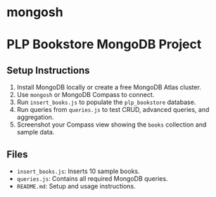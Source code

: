 # mongosh
 
# PLP Bookstore MongoDB Project

## Setup Instructions

1. Install MongoDB locally or create a free MongoDB Atlas cluster.
2. Use `mongosh` or MongoDB Compass to connect.
3. Run `insert_books.js` to populate the `plp_bookstore` database.
4. Run queries from `queries.js` to test CRUD, advanced queries, and aggregation.
5. Screenshot your Compass view showing the `books` collection and sample data.

## Files

- `insert_books.js`: Inserts 10 sample books.
- `queries.js`: Contains all required MongoDB queries.
- `README.md`: Setup and usage instructions.
